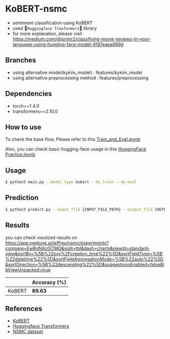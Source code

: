 # KoBERT-nsmc

- sentiment classification using KoBERT
- used 🤗`Huggingface Tranformers`🤗 library
- for more explanation, please visit https://medium.com/@jsrimr2/classifying-movie-reviews-in-your-language-using-hugging-face-model-9197eaea669d

## Branches
- using alternative model(kykim_model) : features/kykim_model
- using alternative preprocessing method : features/preprocessing

## Dependencies

- torch==1.4.0
- transformers==2.10.0

## How to use

To check the base flow, Please refer to this [Train_and_Eval.ipynb](notebook)

Also, you can check basic hugging-face usage in this [HuggingFace Practice.ipynb](notebook)

## Usage

```bash
$ python3 main.py --model_type kobert --do_train --do_eval
```

## Prediction

```bash
$ python3 predict.py --input_file {INPUT_FILE_PATH} --output_file {OUTPUT_FILE_PATH} --model_dir {SAVED_CKPT_PATH}
```

## Results
you can check visulized results on
https://app.neptune.ai/jeffrey/nsmc/experiments?compare=EwBgNAzGCMQ&split=tbl&dash=charts&viewId=standard-view&sortBy=%5B%22sys%2Fcreation_time%22%5D&sortFieldType=%5B%22datetime%22%5D&sortFieldAggregationMode=%5B%22auto%22%5D&sortDirection=%5B%22descending%22%5D&suggestionsEnabled=false&lbViewUnpacked=true

|                   | Accuracy (%) |
| ----------------- | ------------ |
| KoBERT            | **89.63**    |


## References

- [KoBERT](https://github.com/SKTBrain/KoBERT)
- [Huggingface Transformers](https://github.com/huggingface/transformers)
- [NSMC dataset](https://github.com/e9t/nsmc)
